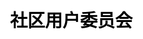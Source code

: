 ---
title: "社区用户委员会"

css: "scss/user-group.scss"

topSection:
  kubSphere: KubeSphere 
  committee: 社区用户委员会
  description: KubeSphere 社区用户委员会，是由 KubeSphere 社区牵头发起，在某个城市当地，由活跃且愿意为 KubeSphere 社区发展而贡献的社区成员构成的组织。社区会给予委员会相应的支持和授权，汇聚城市当地优秀的云原生人才，连接 KubeSphere 社区与开发者，通过丰富多样化的社区交流与线下互动活动，促进云原生技术知识的分享、推广和实践，促进 KubeSphere 社区的发展。目前已经成立三个城市站：上海、杭州、成都。
  image: /images/user-group/list/banner.png
  mobile_image: /images/user-group/list/m-banner.png

citySection:
  cityCard: 
    title: 城市站
    des: KubeSphere 用户委员会目前已经成立三个城市站：上海、杭州、成都。
    joinLink: https://github.com/kubesphere/community/issues/new?assignees=&labels=area%2Fuser-group&template=new_leader.yml&title=REQUEST%3A+New+leader+for+a+User+Group+in+new+city

organization:
  name: 组织架构
  githubIcon: /images/user-group/list/org/github.svg
  githublink: https://github.com/kubesphere/community/tree/master/sig-advocacy-and-outreach
  description: Advocacy and Outreach SIG 是社区用户委员会的上级组织。该 SIG 从社区运营的角度让 KubeSphere 开源社区保持健康活跃、更好地服务社区用户，以创新的方式发展社区。在每个城市站下设立一名站长，一名副站长，数名委员。
  SIG: Advocacy and Outreach SIG
  SIG_zh: 社区用户委员会城市站
  position1: 站长
  position2: 副站长
  position3: 委员


applyNew:
  title_en: KubeSphere community
  title: 申请成立新的城市站
  description: 为了方便 KubeSphere 社区用户的线下交流，以及本地活动的开展，KubeSphere 社区欢迎并鼓励成立新的城市站（上海、杭州、成都除外）。
  right_pic: /images/user-group/list/applyNew/apply.svg

  conditions: 
    text: 成立条件
    description: 
      - head: 1.要成立的城市站至少要有一名近半年内在 KubeSphere 社区中活跃的成员作为站长发起。
        link:
          text: 
          link_address:
        tail: 
      
      - head: 2.当地能够组织起来小规模（20 人以上）的技术交流活动（KubeSphere 相关）。
      
      - head: 3.至少由 Advocacy and Outreach SIG 中的一位 Lead 和两位 Member 通过。
    image: /images/user-group/list/applyNew/condition.svg

  apply:
    text: 申请方式
    des:
      head: 站长向社区
      link:
        text: 提交申请
        link_address: https://github.com/kubesphere/community/issues/new?assignees=&labels=area%2Fuser-group&template=new_leader.yml&title=REQUEST%3A+New+leader+for+a+User+Group+in+new+city
      tail: ，通过后即可成立。
    image: /images/user-group/list/applyNew/note.svg

  requirements:
    text: 要求
    des:
      - head: 1.站长需要保证所在城市内，每年至少组织一场线下活动（出现疫情等特殊情况例外）。
        link:
          text: 
          link_address:
        tail: 
      
      - head: 2.如果站长由于某个原因临时、或者长期无法于所在城市组织线下活动，需要向社区
        link:
          text: 提交申请
          link_address: https://github.com/kubesphere/community/issues
        tail: 推荐新的站长，或请求社区推荐新的站长。如果最终无人能组织活动，城市站设置为不活跃状态，直到有新的活跃成员出现。

      - head: 3. 如果 Advocacy and Outreach SIG 例会上有关于某个城市站的议题，该城市站需要至少一位成员参与。 

    image: /images/user-group/list/applyNew/requirements.svg

returns:
  title: 成为站长你可以获得什么？
  list:
    - text: 结识更多的云原生领域的技术大牛、志同道合的朋友
      bg: /images/user-group/list/returns/bg1.svg

    - text: 提升自身在云原生领域的知名度，拓宽学习和交流云原生技术的渠道
      bg: /images/user-group/list/returns/bg2.svg

    - text: 提升自身多项能力：交流沟通能力、组织协调能力、领导能力等
      bg: /images/user-group/list/returns/bg3.svg

    - text: KubeSphere 社区周边纪念礼品、社区认证证书及社区 Title
      bg: /images/user-group/list/returns/bg4.svg
---